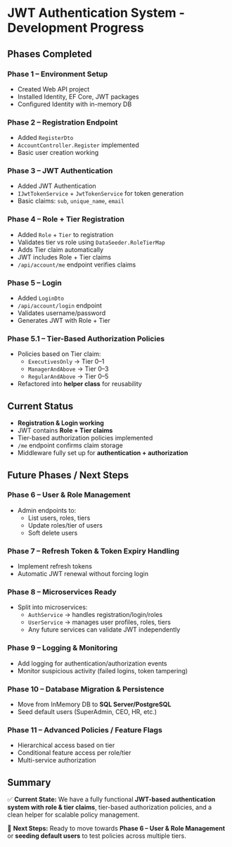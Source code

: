 # JWT Authentication System - Development Progress

## Phases Completed

### Phase 1 – Environment Setup
* Created Web API project
* Installed Identity, EF Core, JWT packages
* Configured Identity with in-memory DB

### Phase 2 – Registration Endpoint
* Added `RegisterDto`
* `AccountController.Register` implemented
* Basic user creation working

### Phase 3 – JWT Authentication
* Added JWT Authentication
* `IJwtTokenService` + `JwtTokenService` for token generation
* Basic claims: `sub`, `unique_name`, `email`

### Phase 4 – Role + Tier Registration
* Added `Role` + `Tier` to registration
* Validates tier vs role using `DataSeeder.RoleTierMap`
* Adds Tier claim automatically
* JWT includes Role + Tier claims
* `/api/account/me` endpoint verifies claims

### Phase 5 – Login
* Added `LoginDto`
* `/api/account/login` endpoint
* Validates username/password
* Generates JWT with Role + Tier

### Phase 5.1 – Tier-Based Authorization Policies
* Policies based on Tier claim:
    * `ExecutivesOnly` → Tier 0–1
    * `ManagerAndAbove` → Tier 0–3
    * `RegularAndAbove` → Tier 0–5
* Refactored into **helper class** for reusability

## Current Status

* **Registration & Login working**
* JWT contains **Role + Tier claims**
* Tier-based authorization policies implemented
* `/me` endpoint confirms claim storage
* Middleware fully set up for **authentication + authorization**

## Future Phases / Next Steps

### Phase 6 – User & Role Management
* Admin endpoints to:
    * List users, roles, tiers
    * Update roles/tier of users
    * Soft delete users

### Phase 7 – Refresh Token & Token Expiry Handling
* Implement refresh tokens
* Automatic JWT renewal without forcing login

### Phase 8 – Microservices Ready
* Split into microservices:
    * `AuthService` → handles registration/login/roles
    * `UserService` → manages user profiles, roles, tiers
    * Any future services can validate JWT independently

### Phase 9 – Logging & Monitoring
* Add logging for authentication/authorization events
* Monitor suspicious activity (failed logins, token tampering)

### Phase 10 – Database Migration & Persistence
* Move from InMemory DB to **SQL Server/PostgreSQL**
* Seed default users (SuperAdmin, CEO, HR, etc.)

### Phase 11 – Advanced Policies / Feature Flags
* Hierarchical access based on tier
* Conditional feature access per role/tier
* Multi-service authorization

## Summary

✅ **Current State:** We have a fully functional **JWT-based authentication system with role & tier claims**, tier-based authorization policies, and a clean helper for scalable policy management.

🎯 **Next Steps:** Ready to move towards **Phase 6 – User & Role Management** or **seeding default users** to test policies across multiple tiers.